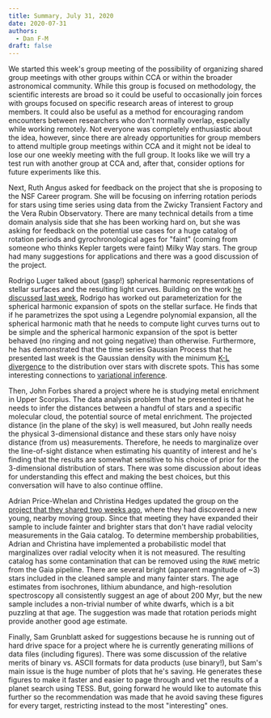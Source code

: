 ```yaml
---
title: Summary, July 31, 2020
date: 2020-07-31
authors:
  - Dan F-M
draft: false
---
```


We started this week's group meeting of the possibility of organizing shared group meetings with other groups within CCA or within the broader astronomical community.
While this group is focused on methodology, the scientific interests are broad so it could be useful to occasionally join forces with groups focused on specific research areas of interest to group members.
It could also be useful as a method for encouraging random encounters between researchers who don't normally overlap, especially while working remotely.
Not everyone was completely enthusiastic about the idea, however, since there are already opportunities for group members to attend multiple group meetings within CCA and it might not be ideal to lose our one weekly meeting with the full group.
It looks like we will try a test run with another group at CCA and, after that, consider options for future experiments like this.

Next, Ruth Angus asked for feedback on the project that she is proposing to the NSF Career program.
She will be focusing on inferring rotation periods for stars using time series using data from the Zwicky Transient Factory and the Vera Rubin Observatory.
There are many technical details from a time domain analysis side that she has been working hard on, but she was asking for feedback on the potential use cases for a huge catalog of rotation periods and gyrochronological ages for "faint" (coming from someone who thinks Kepler targets were faint) Milky Way stars.
The group had many suggestions for applications and there was a good discussion of the project.

Rodrigo Luger talked about (gasp!) spherical harmonic representations of stellar surfaces and the resulting light curves.
Building on the work [he discussed last week](/posts/2020-07-24-summary-07-24/), Rodrigo has worked out parameterization for the spherical harmonic expansion of spots on the stellar surface.
He finds that if he parametrizes the spot using a Legendre polynomial expansion, all the spherical harmonic math that he needs to compute light curves turns out to be simple and the spherical harmonic expansion of the spot is better behaved (no ringing and not going negative) than otherwise.
Furthermore, he has demonstrated that the time series Gaussian Process that he presented last week is the Gaussian density with the minimum [K-L divergence](https://en.wikipedia.org/wiki/Kullback%E2%80%93Leibler_divergence) to the distribution over stars with discrete spots.
This has some interesting connections to [variational inference](https://en.wikipedia.org/wiki/Variational_Bayesian_methods).

Then, John Forbes shared a project where he is studying metal enrichment in Upper Scorpius.
The data analysis problem that he presented is that he needs to infer the distances between a handful of stars and a specific molecular cloud, the potential source of metal enrichment.
The projected distance (in the plane of the sky) is well measured, but John really needs the physical 3-dimensional distance and these stars only have noisy distance (from us) measurements.
Therefore, he needs to marginalize over the line-of-sight distance when estimating his quantity of interest and he's finding that the results are somewhat sensitive to his choice of prior for the 3-dimensional distribution of stars.
There was some discussion about ideas for understanding this effect and making the best choices, but this conversation will have to also continue offline.

Adrian Price-Whelan and Christina Hedges updated the group on the [project that they shared two weeks ago](/posts/2020-07-17-summary-07-17/), where they had discovered a new young, nearby moving group.
Since that meeting they have expanded their sample to include fainter and brighter stars that don't have radial velocity measurements in the Gaia catalog.
To determine membership probabilities, Adrian and Christina have implemented a probabilistic model that marginalizes over radial velocity when it is not measured.
The resulting catalog has some contamination that can be removed using the `RUWE` metric from the Gaia pipeline.
There are several bright (apparent magnitude of ~3) stars included in the cleaned sample and many fainter stars.
The age estimates from isochrones, lithium abundance, and high-resolution spectroscopy all consistently suggest an age of about 200 Myr, but the new sample includes a non-trivial number of white dwarfs, which is a bit puzzling at that age.
The suggestion was made that rotation periods might provide another good age estimate.

Finally, Sam Grunblatt asked for suggestions because he is running out of hard drive space for a project where he is currently generating millions of data files (including figures).
There was some discussion of the relative merits of binary vs. ASCII formats for data products (use binary!), but Sam's main issue is the huge number of plots that he's saving.
He generates these figures to make it faster and easier to page through and vet the results of a planet search using TESS.
But, going forward he would like to automate this further so the recommendation was made that he avoid saving these figures for every target, restricting instead to the most "interesting" ones.
